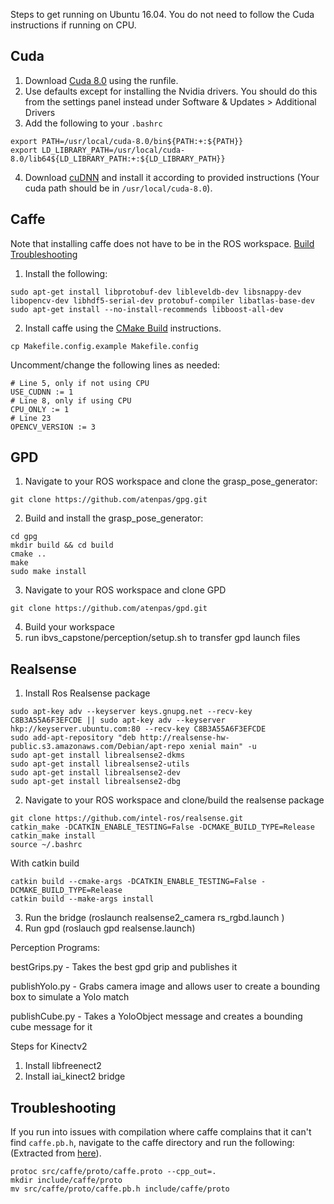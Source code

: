 Steps to get running on Ubuntu 16.04.
You do not need to follow the Cuda instructions if running on CPU.

## Cuda
1. Download [Cuda 8.0](https://developer.nvidia.com/cuda-80-ga2-download-archive) using the runfile.
2. Use defaults except for installing the Nvidia drivers. You should do this from the settings panel instead under Software & Updates > Additional Drivers
3. Add the following to your `.bashrc`
```
export PATH=/usr/local/cuda-8.0/bin${PATH:+:${PATH}}
export LD_LIBRARY_PATH=/usr/local/cuda-8.0/lib64${LD_LIBRARY_PATH:+:${LD_LIBRARY_PATH}}
``` 
4. Download [cuDNN](https://developer.nvidia.com/rdp/form/cudnn-download-survey) and install it according to provided instructions (Your cuda path should be in `/usr/local/cuda-8.0`).

## Caffe
Note that installing caffe does not have to be in the ROS workspace. [Build Troubleshooting](https://github.com/BVLC/caffe/wiki/Commonly-encountered-build-issues)

1. Install the following:
```
sudo apt-get install libprotobuf-dev libleveldb-dev libsnappy-dev libopencv-dev libhdf5-serial-dev protobuf-compiler libatlas-base-dev
sudo apt-get install --no-install-recommends libboost-all-dev
```
2. Install caffe using the [CMake Build](http://caffe.berkeleyvision.org/installation.html) instructions.
```
cp Makefile.config.example Makefile.config
```
Uncomment/change the following lines as needed:
```
# Line 5, only if not using CPU
USE_CUDNN := 1
# Line 8, only if using CPU
CPU_ONLY := 1
# Line 23
OPENCV_VERSION := 3
```

## GPD
1. Navigate to your ROS workspace and clone the grasp_pose_generator:
```
git clone https://github.com/atenpas/gpg.git
```
2. Build and install the grasp_pose_generator:
```
cd gpg
mkdir build && cd build
cmake ..
make
sudo make install
```
3. Navigate to your ROS workspace and clone GPD
```
git clone https://github.com/atenpas/gpd.git
```
4. Build your workspace
5. run ibvs_capstone/perception/setup.sh to transfer gpd launch files

## Realsense
1. Install Ros Realsense package
```
sudo apt-key adv --keyserver keys.gnupg.net --recv-key C8B3A55A6F3EFCDE || sudo apt-key adv --keyserver hkp://keyserver.ubuntu.com:80 --recv-key C8B3A55A6F3EFCDE
sudo add-apt-repository "deb http://realsense-hw-public.s3.amazonaws.com/Debian/apt-repo xenial main" -u
sudo apt-get install librealsense2-dkms
sudo apt-get install librealsense2-utils
sudo apt-get install librealsense2-dev
sudo apt-get install librealsense2-dbg
```
2. Navigate to your ROS workspace and clone/build the realsense package
```
git clone https://github.com/intel-ros/realsense.git
catkin_make -DCATKIN_ENABLE_TESTING=False -DCMAKE_BUILD_TYPE=Release
catkin_make install
source ~/.bashrc
```
With catkin build
```
catkin build --cmake-args -DCATKIN_ENABLE_TESTING=False -DCMAKE_BUILD_TYPE=Release
catkin build --make-args install
```

3. Run the bridge (roslaunch realsense2_camera rs_rgbd.launch )
4. Run gpd (roslauch gpd realsense.launch)

Perception Programs:

bestGrips.py - Takes the best gpd grip and publishes it

publishYolo.py - Grabs camera image and allows user to create a bounding box to simulate a Yolo match

publishCube.py - Takes a YoloObject message and creates a bounding cube message for it

Steps for Kinectv2
1. Install libfreenect2
2. Install iai_kinect2 bridge

## Troubleshooting
If you run into issues with compilation where caffe complains that it can't find `caffe.pb.h`, navigate to the caffe directory and run the following: (Extracted from [here](https://github.com/muupan/dqn-in-the-caffe/issues/3#issuecomment-70795202)).
```
protoc src/caffe/proto/caffe.proto --cpp_out=.
mkdir include/caffe/proto
mv src/caffe/proto/caffe.pb.h include/caffe/proto
```
